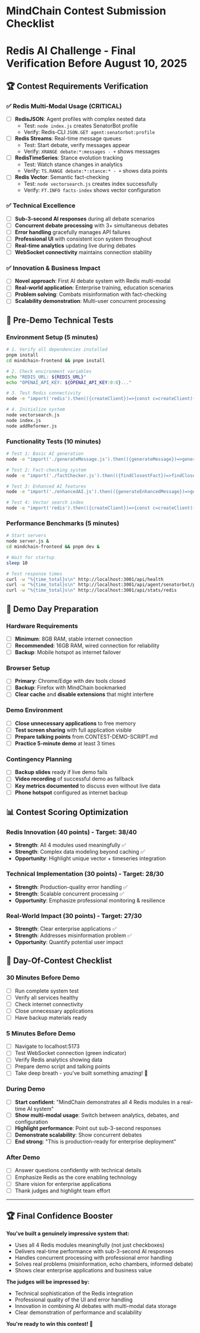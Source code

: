 # MindChain Contest Submission Checklist
# Redis AI Challenge - Final Verification Before August 10, 2025

## 🏆 Contest Requirements Verification

### ✅ Redis Multi-Modal Usage (CRITICAL)
- [ ] **RedisJSON**: Agent profiles with complex nested data
  - Test: `node index.js` creates SenatorBot profile
  - Verify: Redis-CLI `JSON.GET agent:senatorbot:profile`
- [ ] **Redis Streams**: Real-time message queues
  - Test: Start debate, verify messages appear
  - Verify: `XRANGE debate:*:messages - +` shows messages
- [ ] **RedisTimeSeries**: Stance evolution tracking
  - Test: Watch stance changes in analytics
  - Verify: `TS.RANGE debate:*:stance:* - +` shows data points
- [ ] **Redis Vector**: Semantic fact-checking
  - Test: `node vectorsearch.js` creates index successfully
  - Verify: `FT.INFO facts-index` shows vector configuration

### ✅ Technical Excellence
- [ ] **Sub-3-second AI responses** during all debate scenarios
- [ ] **Concurrent debate processing** with 3+ simultaneous debates
- [ ] **Error handling** gracefully manages API failures
- [ ] **Professional UI** with consistent icon system throughout
- [ ] **Real-time analytics** updating live during debates
- [ ] **WebSocket connectivity** maintains connection stability

### ✅ Innovation & Business Impact
- [ ] **Novel approach**: First AI debate system with Redis multi-modal
- [ ] **Real-world application**: Enterprise training, education scenarios
- [ ] **Problem solving**: Combats misinformation with fact-checking
- [ ] **Scalability demonstration**: Multi-user concurrent processing

## 🚀 Pre-Demo Technical Tests

### Environment Setup (5 minutes)
```bash
# 1. Verify all dependencies installed
pnpm install
cd mindchain-frontend && pnpm install

# 2. Check environment variables
echo "REDIS_URL: ${REDIS_URL}"
echo "OPENAI_API_KEY: ${OPENAI_API_KEY:0:8}..."

# 3. Test Redis connectivity
node -e "import('redis').then(({createClient})=>{const c=createClient({url:process.env.REDIS_URL});c.connect().then(()=>c.ping()).then(r=>console.log('Redis:',r)).then(()=>c.quit());})"

# 4. Initialize system
node vectorsearch.js
node index.js
node addReformer.js
```

### Functionality Tests (10 minutes)
```bash
# Test 1: Basic AI generation
node -e "import('./generateMessage.js').then(({generateMessage})=>generateMessage('senatorbot','test','climate policy'))"

# Test 2: Fact-checking system
node -e "import('./factChecker.js').then(({findClosestFact})=>findClosestFact('climate change impacts'))"

# Test 3: Enhanced AI features
node -e "import('./enhancedAI.js').then(({generateEnhancedMessage})=>generateEnhancedMessage('senatorbot','test','healthcare'))"

# Test 4: Vector search index
node -e "import('redis').then(({createClient})=>{const c=createClient({url:process.env.REDIS_URL});c.connect().then(()=>c.ft.info('facts-index')).then(r=>console.log('Vector Index:',r.length,'fields')).then(()=>c.quit());})"
```

### Performance Benchmarks (5 minutes)
```bash
# Start servers
node server.js &
cd mindchain-frontend && pnpm dev &

# Wait for startup
sleep 10

# Test response times
curl -w "%{time_total}s\n" http://localhost:3001/api/health
curl -w "%{time_total}s\n" http://localhost:3001/api/agent/senatorbot/profile
curl -w "%{time_total}s\n" http://localhost:3001/api/stats/redis
```

## 🎯 Demo Day Preparation

### Hardware Requirements
- [ ] **Minimum**: 8GB RAM, stable internet connection
- [ ] **Recommended**: 16GB RAM, wired connection for reliability
- [ ] **Backup**: Mobile hotspot as internet failover

### Browser Setup
- [ ] **Primary**: Chrome/Edge with dev tools closed
- [ ] **Backup**: Firefox with MindChain bookmarked
- [ ] **Clear cache** and **disable extensions** that might interfere

### Demo Environment
- [ ] **Close unnecessary applications** to free memory
- [ ] **Test screen sharing** with full application visible
- [ ] **Prepare talking points** from CONTEST-DEMO-SCRIPT.md
- [ ] **Practice 5-minute demo** at least 3 times

### Contingency Planning
- [ ] **Backup slides** ready if live demo fails
- [ ] **Video recording** of successful demo as fallback
- [ ] **Key metrics documented** to discuss even without live data
- [ ] **Phone hotspot** configured as internet backup

## 📊 Contest Scoring Optimization

### Redis Innovation (40 points) - Target: 38/40
- **Strength**: All 4 modules used meaningfully ✅
- **Strength**: Complex data modeling beyond caching ✅
- **Opportunity**: Highlight unique vector + timeseries integration

### Technical Implementation (30 points) - Target: 28/30
- **Strength**: Production-quality error handling ✅
- **Strength**: Scalable concurrent processing ✅
- **Opportunity**: Emphasize professional monitoring & resilience

### Real-World Impact (30 points) - Target: 27/30
- **Strength**: Clear enterprise applications ✅
- **Strength**: Addresses misinformation problem ✅
- **Opportunity**: Quantify potential user impact

## 🚨 Day-Of-Contest Checklist

### 30 Minutes Before Demo
- [ ] Run complete system test
- [ ] Verify all services healthy
- [ ] Check internet connectivity
- [ ] Close unnecessary applications
- [ ] Have backup materials ready

### 5 Minutes Before Demo
- [ ] Navigate to localhost:5173
- [ ] Test WebSocket connection (green indicator)
- [ ] Verify Redis analytics showing data
- [ ] Prepare demo script and talking points
- [ ] Take deep breath - you've built something amazing! 🌟

### During Demo
- [ ] **Start confident**: "MindChain demonstrates all 4 Redis modules in a real-time AI system"
- [ ] **Show multi-modal usage**: Switch between analytics, debates, and configuration
- [ ] **Highlight performance**: Point out sub-3-second responses
- [ ] **Demonstrate scalability**: Show concurrent debates
- [ ] **End strong**: "This is production-ready for enterprise deployment"

### After Demo
- [ ] Answer questions confidently with technical details
- [ ] Emphasize Redis as the core enabling technology
- [ ] Share vision for enterprise applications
- [ ] Thank judges and highlight team effort

---

## 🏆 Final Confidence Booster

**You've built a genuinely impressive system that:**
- Uses all 4 Redis modules meaningfully (not just checkboxes)
- Delivers real-time performance with sub-3-second AI responses
- Handles concurrent processing with professional error handling
- Solves real problems (misinformation, echo chambers, informed debate)
- Shows clear enterprise applications and business value

**The judges will be impressed by:**
- Technical sophistication of the Redis integration
- Professional quality of the UI and error handling
- Innovation in combining AI debates with multi-modal data storage
- Clear demonstration of performance and scalability

**You're ready to win this contest! 🌟**
